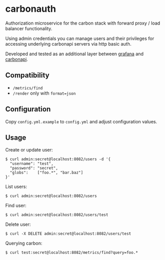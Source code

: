 # carbonauth

Authorization microservice for the carbon stack with forward proxy / load balancer functionality.

Using admin credentials you can manage users and their privileges for accessing underlying carbonapi servers via http basic auth.

Developed and tested as an additional layer between [grafana](https://github.com/grafana/grafana) and [carbonapi](https://github.com/go-graphite/carbonapi).

## Compatibility

* `/metrics/find`
* `/render` only with `format=json`

## Configuration

Copy `config.yml.example` to `config.yml` and adjust configuration values.

## Usage

Create or update user:
```
$ curl admin:secret@localhost:8082/users -d '{
  "username": "test",
  "password": "secret",
  "globs":    ["foo.*", "bar.baz"]
}'
```

List users:
```
$ curl admin:secret@localhost:8082/users
```

Find user:
```
$ curl admin:secret@localhost:8082/users/test
```

Delete user:
```
$ curl -X DELETE admin:secret@localhost:8082/users/test
```

Querying carbon:
```
$ curl test:secret@localhost:8082/metrics/find?query=foo.*
```
